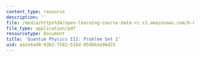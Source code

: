 ```yaml
---
content_type: resource
description: ''
file: /media/https%3A/open-learning-course-data-rc.s3.amazonaws.com/8-06-quantum-physics-iii-spring-2018/aa2e4ad093b2758251bd05dbb1e96d25_MIT8_06S18ps2.pdf
file_type: application/pdf
resourcetype: Document
title: 'Quantum Physics III: Problem Set 2'
uid: aa2e4ad0-93b2-7582-51bd-05dbb1e96d25
---
```

